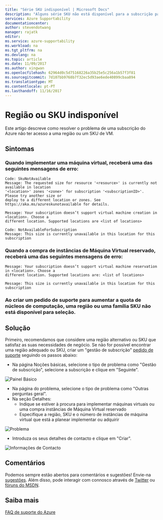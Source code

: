 ```yaml
---
title: "Série SKU indisponível | Microsoft Docs"
description: "Alguns série SKU não está disponível para a subscrição para esta região selecionada."
services: Azure Supportability
documentationcenter: 
author: stevendotwang
manager: rajatk
editor: 
ms.service: azure-supportability
ms.workload: na
ms.tgt_pltfrm: na
ms.devlang: na
ms.topic: article
ms.date: 11/09/2017
ms.author: xingwan
ms.openlocfilehash: 62964d0c5d75168226a35b25e5c256a1b57f3f81
ms.sourcegitcommit: 7d107bb9768b7f32ec5d93ae6ede40899cbaa894
ms.translationtype: MT
ms.contentlocale: pt-PT
ms.lasthandoff: 11/16/2017
---
```

# <a name="region-or-sku-unavailable"></a>Região ou SKU indisponível
Este artigo descreve como resolver o problema de uma subscrição do Azure não ter acesso a uma região ou um SKU de VM.

## <a name="symptoms"></a>Sintomas

### <a name="when-deploying-a-virtual-machine-you-receive-one-of-the-following-error-messages"></a>Quando implementar uma máquina virtual, receberá uma das seguintes mensagens de erro:
```
Code: SkuNotAvailable
Message: The requested size for resource '<resource>' is currently not available in location 
'<location>' zones '<zone>' for subscription '<subscriptionID>'. Please try another size or 
deploy to a different location or zones. See https://aka.ms/azureskunotavailable for details.
```

```
Message: Your subscription doesn’t support virtual machine creation in <location>. Choose a 
different location. Supported locations are <list of locations>
```

```
Code: NotAvailableForSubscription
Message: This size is currently unavailable in this location for this subscription
```

### <a name="when-purchasing-reserved-virtual-machine-instances-you-receive-one-of-the-following-error-messages"></a>Quando a compra de instâncias de Máquina Virtual reservado, receberá uma das seguintes mensagens de erro:

```
Message: Your subscription doesn’t support virtual machine reservation in <location>. Choose a 
different location. Supported locations are: <list of locations>  
```

```
Message: This size is currently unavailable in this location for this subscription
```

### <a name="when-creating-a-support-request-to-increase-compute-core-quota-a-region-or-a-sku-family-is-not-available-for-selection"></a>Ao criar um pedido de suporte para aumentar a quota de núcleos de computação, uma região ou uma família SKU não está disponível para seleção.

## <a name="solution"></a>Solução
Primeiro, recomendamos que considere uma região alternativo ou SKU que satisfaz as suas necessidades de negócio. Se não for possível encontrar uma região adequado ou SKU, criar um "gestão de subscrição" [pedido de suporte](https://ms.portal.azure.com/#blade/Microsoft_Azure_Support/HelpAndSupportBlade/newsupportrequest) seguindo os passos abaixo:


- Na página Noções básicas, selecione o tipo de problema como "Gestão de subscrição", selecione a subscrição e clique em "Seguinte".

![Painel Básico](./media/SKU-series-unavailable/BasicsSubMgmt.png)


-   Na página do problema, selecione o tipo de problema como "Outras perguntas geral".
- Na seção Detalhes:
  - Indique se estiver à procura para implementar máquinas virtuais ou uma compra instâncias de Máquina Virtual reservado
  - Especifique a região, SKU e o número de instâncias de máquina virtual que está a planear implementar ou adquirir


![Problema](./media/SKU-series-unavailable/ProblemSubMgmt.png)

-   Introduza os seus detalhes de contacto e clique em "Criar".

![Informações de Contacto](./media/SKU-series-unavailable/ContactInformation.png)

## <a name="feedback"></a>Comentários
Podemos sempre estão abertos para comentários e sugestões! Envie-na [sugestões](https://feedback.azure.com/forums/266794-support-feedback). Além disso, pode interagir com connosco através de [Twitter](https://twitter.com/azuresupport) ou [fóruns do MSDN](https://social.msdn.microsoft.com/Forums/azure).

## <a name="learn-more"></a>Saiba mais
[FAQ de suporte do Azure](https://azure.microsoft.com/support/faq)

